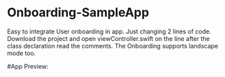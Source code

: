 # Onboarding-SampleApp
Easy to integrate User onboarding in app. Just changing 2 lines of code.
Download the project and open viewController.swift on the line after the class declaration read the comments. 
The Onboarding supports landscape mode too. 

#App Preview:


